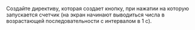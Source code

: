 Создайте директиву, которая создает кнопку, при нажатии на которую запускается счетчик (на экран начинают выводиться числа в возрастающей последовательности с интервалом в 1 с). 